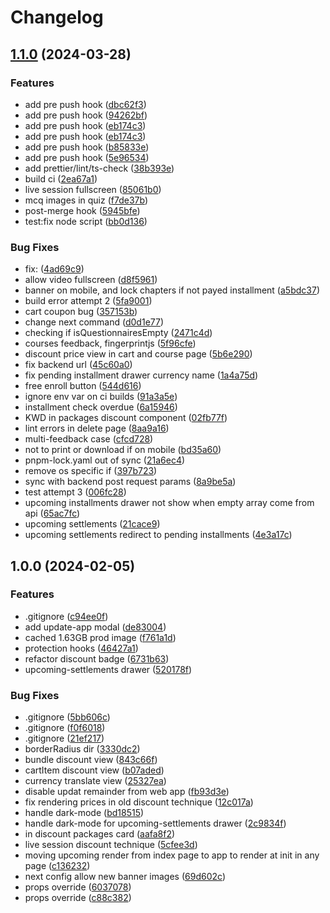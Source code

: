 # Changelog

## [1.1.0](https://github.com/5oStudios/EliteClass-Front/compare/v1.0.0...v1.1.0) (2024-03-28)


### Features

* add pre push hook ([dbc62f3](https://github.com/5oStudios/EliteClass-Front/commit/dbc62f38f3847f75ac7aa0eacef64ada533924a2))
* add pre push hook ([94262bf](https://github.com/5oStudios/EliteClass-Front/commit/94262bf2878796d6fce6f6a2e9c8011a15c36904))
* add pre push hook ([eb174c3](https://github.com/5oStudios/EliteClass-Front/commit/eb174c307b153e014ca48b941ff1bf954e810090))
* add pre push hook ([eb174c3](https://github.com/5oStudios/EliteClass-Front/commit/eb174c307b153e014ca48b941ff1bf954e810090))
* add pre push hook ([b85833e](https://github.com/5oStudios/EliteClass-Front/commit/b85833e312ad5ee510de56300dcfe05d649ec6a4))
* add pre push hook ([5e96534](https://github.com/5oStudios/EliteClass-Front/commit/5e96534e8a1031e958cb101173c146ac9011ad9c))
* add prettier/lint/ts-check ([38b393e](https://github.com/5oStudios/EliteClass-Front/commit/38b393e55c3d25264d0c2dfacae0e620ed1b4b06))
* build ci ([2ea67a1](https://github.com/5oStudios/EliteClass-Front/commit/2ea67a140e361ecfdacf0cac852e24ebcc367a32))
* live session fullscreen ([85061b0](https://github.com/5oStudios/EliteClass-Front/commit/85061b0ebc326eae9d17aa9e1fc7be7106f95e59))
* mcq images in quiz ([f7de37b](https://github.com/5oStudios/EliteClass-Front/commit/f7de37b3030ac01761c6c3166c315e08b080b7b4))
* post-merge hook ([5945bfe](https://github.com/5oStudios/EliteClass-Front/commit/5945bfe733135ed25bb5ec87bdb3455ab2cb6522))
* test:fix node script ([bb0d136](https://github.com/5oStudios/EliteClass-Front/commit/bb0d136d19c2473d433a68e8487faf3eceac8cfd))


### Bug Fixes

* fix:  ([4ad69c9](https://github.com/5oStudios/EliteClass-Front/commit/4ad69c9375b8e660c8ef9df99cfd45a2cc448509))
* allow video fullscreen ([d8f5961](https://github.com/5oStudios/EliteClass-Front/commit/d8f59614282f5ddf844a178b91f593930ddea4c3))
* banner on mobile, and lock chapters if not payed installment ([a5bdc37](https://github.com/5oStudios/EliteClass-Front/commit/a5bdc375b627a36c41c7b085f6babf5c77d061ed))
* build error attempt 2 ([5fa9001](https://github.com/5oStudios/EliteClass-Front/commit/5fa9001ca973e9a4754153083f40a96d91d350fc))
* cart coupon bug ([357153b](https://github.com/5oStudios/EliteClass-Front/commit/357153b7499858c0072a26a83759ecdcbb1fc7dd))
* change next command ([d0d1e77](https://github.com/5oStudios/EliteClass-Front/commit/d0d1e7779721b2455edbf8d08e3f6b0d83b8fd53))
* checking if isQuestionnairesEmpty ([2471c4d](https://github.com/5oStudios/EliteClass-Front/commit/2471c4d323686c69780ba34aaf642996935b2a64))
* courses feedback, fingerprintjs ([5f96cfe](https://github.com/5oStudios/EliteClass-Front/commit/5f96cfedbb3b9d745b47be4fcbdf796234ccce5f))
* discount price view in cart and course page ([5b6e290](https://github.com/5oStudios/EliteClass-Front/commit/5b6e290de3b0c8c770367bea5a2e10a1515cb844))
* fix backend url ([45c60a0](https://github.com/5oStudios/EliteClass-Front/commit/45c60a0bca68c2c075874f05e7ec90578c17ac8b))
* fix pending installment drawer currency name ([1a4a75d](https://github.com/5oStudios/EliteClass-Front/commit/1a4a75d77b99fb3903e4879944cb80aaaaccb00a))
* free enroll button ([544d616](https://github.com/5oStudios/EliteClass-Front/commit/544d6165c42cdebf889978c9a84cd38f5beb1101))
* ignore env var on ci builds ([91a3a5e](https://github.com/5oStudios/EliteClass-Front/commit/91a3a5ea6bc999de69a575f70baececd053ff586))
* installment check overdue ([6a15946](https://github.com/5oStudios/EliteClass-Front/commit/6a159467443aa7dc77d2de0f3b0ab5ea44da5eab))
* KWD in packages discount component ([02fb77f](https://github.com/5oStudios/EliteClass-Front/commit/02fb77f1675c4e5247ab24258e81018bf16a7c39))
* lint errors in delete page ([8aa9a16](https://github.com/5oStudios/EliteClass-Front/commit/8aa9a1681d3d07ecdd3ea6869baa4611f11349c2))
* multi-feedback case ([cfcd728](https://github.com/5oStudios/EliteClass-Front/commit/cfcd728f0e4c977ff9e68f18eb662ca3343b6ff9))
* not to print or download if on mobile ([bd35a60](https://github.com/5oStudios/EliteClass-Front/commit/bd35a60ecbd25692116b6c4dc242aea4ada1c677))
* pnpm-lock.yaml out of sync ([21a6ec4](https://github.com/5oStudios/EliteClass-Front/commit/21a6ec4fc2f282b7a9e7513ddc36999e80677c38))
* remove os specific if ([397b723](https://github.com/5oStudios/EliteClass-Front/commit/397b7232b64da4b00f3bc891194c11f08ee22e42))
* sync with backend post request params ([8a9be5a](https://github.com/5oStudios/EliteClass-Front/commit/8a9be5ac85b8840c9c32847e0cfdbab9ab4d0cca))
* test attempt 3 ([006fc28](https://github.com/5oStudios/EliteClass-Front/commit/006fc28e335a09ebfac9b20a423a424e7b5dc701))
* upcoming installments drawer not show when empty array come from api ([65ac7fc](https://github.com/5oStudios/EliteClass-Front/commit/65ac7fc2ebc5e23d41994682d915d8292aba89bd))
* upcoming settlements ([21cace9](https://github.com/5oStudios/EliteClass-Front/commit/21cace9240203b5e1e45d4fbecc12d6ae87b6242))
* upcoming settlements redirect to pending installments ([4e3a17c](https://github.com/5oStudios/EliteClass-Front/commit/4e3a17c6d205462e1673c527ea08d6d5d2eb0011))

## 1.0.0 (2024-02-05)


### Features

* .gitignore ([c94ee0f](https://github.com/5oStudios/EliteClass-Front/commit/c94ee0f2b103180b328cc1339a535411e8c4c6df))
* add update-app modal ([de83004](https://github.com/5oStudios/EliteClass-Front/commit/de830046694c220c0c63f76a829a3b82a38489c4))
* cached 1.63GB prod image ([f761a1d](https://github.com/5oStudios/EliteClass-Front/commit/f761a1dea6f627a6c19200618304c0491443490c))
* protection hooks ([46427a1](https://github.com/5oStudios/EliteClass-Front/commit/46427a12f9474372477ea31b1c336a90e08dde64))
* refactor discount badge ([6731b63](https://github.com/5oStudios/EliteClass-Front/commit/6731b6355df27b02ffa558c4e5fee14272cba994))
* upcoming-settlements drawer ([520178f](https://github.com/5oStudios/EliteClass-Front/commit/520178f0ee941ab3fca4871531cb04b3ea5e4673))


### Bug Fixes

* .gitignore ([5bb606c](https://github.com/5oStudios/EliteClass-Front/commit/5bb606cd46a12a21ceb1d618167b3be86aa2a3ca))
* .gitignore ([f0f6018](https://github.com/5oStudios/EliteClass-Front/commit/f0f6018f478f2470494598f233322bfc69ab6965))
* .gitignore ([21ef217](https://github.com/5oStudios/EliteClass-Front/commit/21ef217bc3083ef7f48be46312c75e5ccee81e56))
* borderRadius dir ([3330dc2](https://github.com/5oStudios/EliteClass-Front/commit/3330dc2b06bab675f9dfa409c556ff7ed7ca4403))
* bundle discount view ([843c66f](https://github.com/5oStudios/EliteClass-Front/commit/843c66f978915ad0bee36d5a754dc8b36659b26f))
* cartItem discount view ([b07aded](https://github.com/5oStudios/EliteClass-Front/commit/b07aded725eb4233591b5a0e168cb063ff7c910d))
* currency translate view ([25327ea](https://github.com/5oStudios/EliteClass-Front/commit/25327ea5f3ca82b5f7dab6e398a42af3be246103))
* disable updat remainder from web app ([fb93d3e](https://github.com/5oStudios/EliteClass-Front/commit/fb93d3e9b9e5d80f81cc77a5168dd65b67353faa))
* fix rendering prices in old discount technique ([12c017a](https://github.com/5oStudios/EliteClass-Front/commit/12c017a5a7dca440a602350575429ebc5ad90a76))
* handle dark-mode ([bd18515](https://github.com/5oStudios/EliteClass-Front/commit/bd18515fafcfca94ed48262672ca88de2e46b9fc))
* handle dark-mode for upcoming-settlements drawer ([2c9834f](https://github.com/5oStudios/EliteClass-Front/commit/2c9834fa5d3c2a4bdb08f410438c93261e3e90a1))
* in discount packages card ([aafa8f2](https://github.com/5oStudios/EliteClass-Front/commit/aafa8f29f317d1f130bfb840271e07e2a6d1927e))
* live session discount technique ([5cfee3d](https://github.com/5oStudios/EliteClass-Front/commit/5cfee3d699d8333bf45b85d3a8b9cc09f0bf8677))
* moving upcoming render from index page to app to render at init in any page ([c136232](https://github.com/5oStudios/EliteClass-Front/commit/c13623229225dd276b44d28e4725c00388d46670))
* next config allow new banner images ([69d602c](https://github.com/5oStudios/EliteClass-Front/commit/69d602c35de4a6ff2a3001d5db81ae67b0010323))
* props override ([6037078](https://github.com/5oStudios/EliteClass-Front/commit/603707863afdbd2577532fcf8a5950d9245b8ad1))
* props override ([c88c382](https://github.com/5oStudios/EliteClass-Front/commit/c88c382d605e727f14a5ffe08573cefcd8ece99a))
